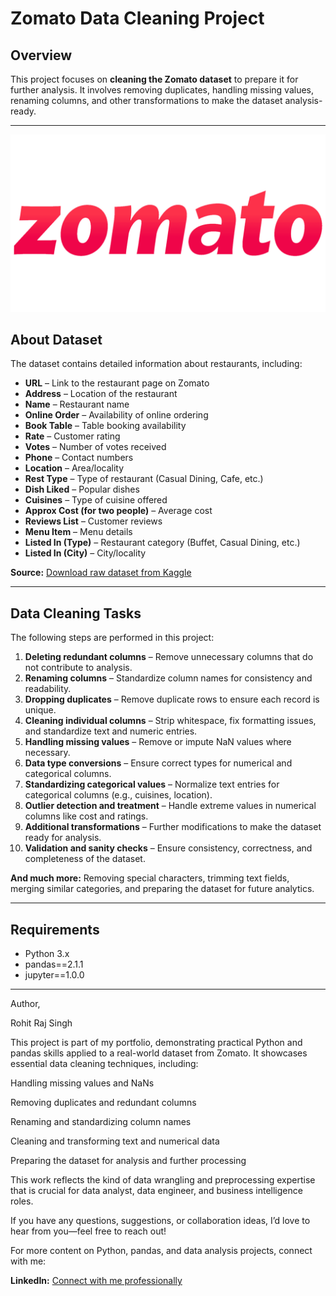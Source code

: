 # Zomato Data Cleaning Project

## Overview
This project focuses on **cleaning the Zomato dataset** to prepare it for further analysis. It involves removing duplicates, handling missing values, renaming columns, and other transformations to make the dataset analysis-ready.

---
![Zomato_Logo](https://github.com/rohitsingh889/Zomato-Data-Cleaning-project/blob/main/image.png)


## About Dataset
The dataset contains detailed information about restaurants, including:

- **URL** – Link to the restaurant page on Zomato  
- **Address** – Location of the restaurant  
- **Name** – Restaurant name  
- **Online Order** – Availability of online ordering  
- **Book Table** – Table booking availability  
- **Rate** – Customer rating  
- **Votes** – Number of votes received  
- **Phone** – Contact numbers  
- **Location** – Area/locality  
- **Rest Type** – Type of restaurant (Casual Dining, Cafe, etc.)  
- **Dish Liked** – Popular dishes  
- **Cuisines** – Type of cuisine offered  
- **Approx Cost (for two people)** – Average cost  
- **Reviews List** – Customer reviews  
- **Menu Item** – Menu details  
- **Listed In (Type)** – Restaurant category (Buffet, Casual Dining, etc.)  
- **Listed In (City)** – City/locality  

**Source:** [Download raw dataset from Kaggle](https://www.kaggle.com/datasets/rishikeshkonapure/zomato)  

---

## Data Cleaning Tasks
The following steps are performed in this project:

1. **Deleting redundant columns** – Remove unnecessary columns that do not contribute to analysis.  
2. **Renaming columns** – Standardize column names for consistency and readability.  
3. **Dropping duplicates** – Remove duplicate rows to ensure each record is unique.  
4. **Cleaning individual columns** – Strip whitespace, fix formatting issues, and standardize text and numeric entries.  
5. **Handling missing values** – Remove or impute NaN values where necessary.  
6. **Data type conversions** – Ensure correct types for numerical and categorical columns.  
7. **Standardizing categorical values** – Normalize text entries for categorical columns (e.g., cuisines, location).  
8. **Outlier detection and treatment** – Handle extreme values in numerical columns like cost and ratings.  
9. **Additional transformations** – Further modifications to make the dataset ready for analysis.  
10. **Validation and sanity checks** – Ensure consistency, correctness, and completeness of the dataset.  

**And much more:** Removing special characters, trimming text fields, merging similar categories, and preparing the dataset for future analytics.  

---

## Requirements
- Python 3.x  
- pandas==2.1.1    
- jupyter==1.0.0  

---


Author,

Rohit Raj Singh

This project is part of my portfolio, demonstrating practical Python and pandas skills applied to a real-world dataset from Zomato. It showcases essential data cleaning techniques, including:

Handling missing values and NaNs

Removing duplicates and redundant columns

Renaming and standardizing column names

Cleaning and transforming text and numerical data

Preparing the dataset for analysis and further processing

This work reflects the kind of data wrangling and preprocessing expertise that is crucial for data analyst, data engineer, and business intelligence roles.

If you have any questions, suggestions, or collaboration ideas, I’d love to hear from you—feel free to reach out!

For more content on Python, pandas, and data analysis projects, connect with me:


 **LinkedIn:** [Connect with me professionally](https://www.linkedin.com/in/rohit-raj-singh-3030172a4?utm_source=share&utm_campaign=share_via&utm_content=profile&utm_medium=android_app)

